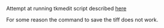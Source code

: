 Attempt at running tkmedit script described [here](http://surfer.nmr.mgh.harvard.edu/fswiki/QaImageScripts)

For some reason the command to save the tiff does not work.